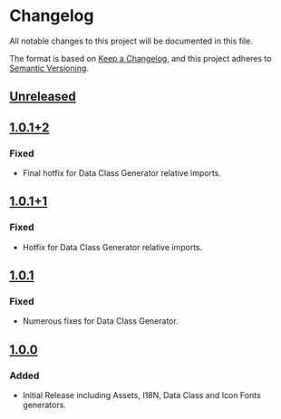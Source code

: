 # Changelog

All notable changes to this project will be documented in this file.

The format is based on [Keep a Changelog](https://keepachangelog.com/en/1.0.0/),
and this project adheres to [Semantic Versioning](https://semver.org/spec/v2.0.0.html).

## [Unreleased]

## [1.0.1+2]

### Fixed

- Final hotfix for Data Class Generator relative imports.

## [1.0.1+1]

### Fixed

- Hotfix for Data Class Generator relative imports.

## [1.0.1]

### Fixed

- Numerous fixes for Data Class Generator.

## [1.0.0]

### Added

- Initial Release including Assets, I18N, Data Class and Icon Fonts generators.

[unreleased]: https://github.com/Jlgtri/generators_lite/compare/v1.0.1+2...HEAD
[1.0.1+2]: https://github.com/Jlgtri/generators_lite/compare/v1.0.1+1..v1.0.1+2
[1.0.1+1]: https://github.com/Jlgtri/generators_lite/compare/v1.0.1..v1.0.1+1
[1.0.1]: https://github.com/Jlgtri/generators_lite/compare/v1.0.0..v1.0.1
[1.0.0]: https://github.com/Jlgtri/generators_lite/releases/tag/v1.0.0
